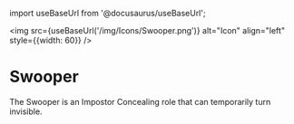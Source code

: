 import useBaseUrl from '@docusaurus/useBaseUrl';

<img src={useBaseUrl('/img/Icons/Swooper.png')} alt="Icon" align="left" style={{width: 60}} />
# Swooper

The Swooper is an Impostor Concealing role that can temporarily turn invisible.
